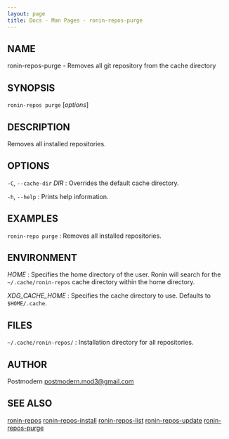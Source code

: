 ```yaml
---
layout: page
title: Docs - Man Pages - ronin-repos-purge
---
```


## NAME

ronin-repos-purge - Removes all git repository from the cache directory

## SYNOPSIS

`ronin-repos purge` [*options*]

## DESCRIPTION

Removes all installed repositories.

## OPTIONS

`-C`, `--cache-dir` *DIR*
: Overrides the default cache directory.

`-h`, `--help`
: Prints help information.

## EXAMPLES

`ronin-repo purge`
: Removes all installed repositories.

## ENVIRONMENT

*HOME*
: Specifies the home directory of the user. Ronin will search for the
  `~/.cache/ronin-repos` cache directory within the home directory.

*XDG_CACHE_HOME*
: Specifies the cache directory to use. Defaults to `$HOME/.cache`.

## FILES

`~/.cache/ronin-repos/`
: Installation directory for all repositories.

## AUTHOR

Postmodern <postmodern.mod3@gmail.com>

## SEE ALSO

[ronin-repos](ronin-repos.1.html) [ronin-repos-install](ronin-repos-install.1.html) [ronin-repos-list](ronin-repos-list.1.html) [ronin-repos-update](ronin-repos-update.1.html) [ronin-repos-purge](ronin-repos-purge.1.html)
